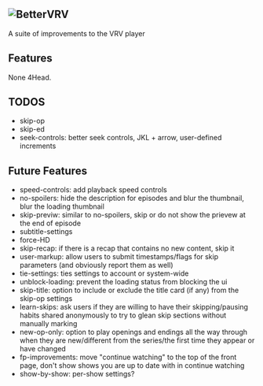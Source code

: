![BetterVRV](https://raw.githubusercontent.com/tuckerchapin/BetterVRV/initial-experiment/images/logotype_dark.png)
---
A suite of improvements to the VRV player

## Features
None 4Head.

## TODOS
* skip-op
* skip-ed
* seek-controls: better seek controls, JKL + arrow, user-defined increments

## Future Features
* speed-controls: add playback speed controls
* no-spoilers: hide the description for episodes and blur the thumbnail, blur the loading thumbnail
* skip-previw: similar to no-spoilers, skip or do not show the prievew at the end of episode
* subtitle-settings
* force-HD
* skip-recap: if there is a recap that contains no new content, skip it
* user-markup: allow users to submit timestamps/flags for skip parameters (and obviously report them as well)
* tie-settings: ties settings to account or system-wide
* unblock-loading: prevent the loading status from blocking the ui
* skip-title: option to include or exclude the title card (if any) from the skip-op settings
* learn-skips: ask users if they are willing to have their skipping/pausing habits shared anonymously to try to glean skip sections without manually marking
* new-op-only: option to play openings and endings all the way through when they are new/different from the series/the first time they appear or have changed
* fp-improvements: move "continue watching" to the top of the front page, don't show shows you are up to date with in continue watching
* show-by-show: per-show settings?
